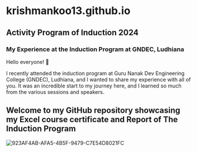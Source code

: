 # krishmankoo13.github.io
## Activity Program of Induction 2024
### My Experience at the Induction Program at GNDEC, Ludhiana

Hello everyone! 🌟

I recently attended the induction program at Guru Nanak Dev Engineering College (GNDEC), Ludhiana, and I wanted to share my experience with all of you. It was an incredible start to my journey here, and I learned so much from the various sessions and speakers.

## Welcome to my GitHub repository showcasing my Excel course certificate and Report of The Induction Program
![923AF4AB-AFA5-4B5F-9479-C7E54D8021FC](https://github.com/user-attachments/assets/8b753aa5-08c4-49e4-a70a-8f4348ec4540)


